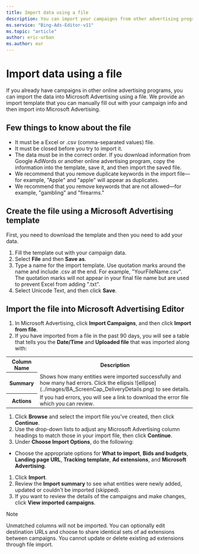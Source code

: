 ```yaml
---
title: Import data using a file
description: You can import your campaigns from other advertising programs using a file.
ms.service: "Bing-Ads-Editor-v11"
ms.topic: "article"
author: eric-urban
ms.author: eur
---
```


# Import data using a file

If you already have campaigns in other online advertising programs, you can import the data into Microsoft Advertising using a file. We provide an import template that you can manually fill out with your campaign info and then import into Microsoft Advertising.

## Few things to know about the file

- It must be a Excel or .csv (comma-separated values) file.
- It must be closed before you try to import it.
- The data must be in the correct order. If you download information from Google AdWords or another online advertising program, copy the information into the template, save it, and then import the saved file.
- We recommend that you remove duplicate keywords in the import file—for example, "Apple" and "apple" will appear as duplicates.
- We recommend that you remove keywords that are not allowed—for example, "gambling" and "firearms."

## Create the file using a Microsoft Advertising template
First, you need to download the template and then you need to add your data.

1. Fill the template out with your campaign data.
1. Select **File** and then **Save as**.
1. Type a name for the import template. Use quotation marks around the name and include .csv at the end. For example, "YourFileName.csv". The quotation marks will not appear in your final file name but are used to prevent Excel from adding ".txt".
1. Select Unicode Text, and then click **Save**.

## Import the file into Microsoft Advertising Editor
1. In Microsoft Advertising, click **Import Campaigns**, and then click **Import from file**.
1. If you have imported from a file in the past 90 days, you will see a table that tells you the **Date/Time** and     **Uploaded file** that was imported along with:
<table>
  <tr>
    <th scope="col">Column Name</th>
    <th scope="col">Description</th>
  </tr>
  <tr>
    <th scope="row" style="background: transparent">Summary</th>
    <td>
        Shows how many entities were imported successfully and how many had errors. Click the ellipsis ![ellipse](../images/BA_ScreenCap_DeliveryDetails.png) to see details.
       </td>
  </tr>
  <tr>
    <th scope="row" style="background: transparent">Actions</th>
    <td>If you had errors, you will see a link to download the error file which you can review.</td>
  </tr>
</table>

1. Click **Browse** and select the import file you've created, then click **Continue**.
1. Use the drop-down lists to adjust any Microsoft Advertising column headings to match those in your import file, then click **Continue**.
1. Under **Choose Import Options**, do the following:
  - Choose the appropriate options for **What to import**, **Bids and budgets**, **Landing page URL**, **Tracking template**, **Ad extensions**, and **Microsoft Advertising**.

1. Click **Import**.
1. Review the **Import summary** to see what entities were newly added, updated or couldn't be imported (skipped).
1. If you want to review the details of the campaigns and make changes, click **View imported campaigns**.

> [!NOTE]
> Unmatched columns will not be imported.
> You can optionally edit destination URLs and choose to share identical sets of ad extensions between campaigns.
> You cannot update or delete existing ad extensions through file import.



